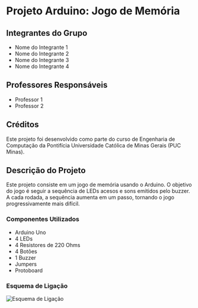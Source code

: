 # Projeto Arduino: Jogo de Memória

## Integrantes do Grupo
- Nome do Integrante 1
- Nome do Integrante 2
- Nome do Integrante 3
- Nome do Integrante 4

## Professores Responsáveis
- Professor 1
- Professor 2

## Créditos
Este projeto foi desenvolvido como parte do curso de Engenharia de Computação da Pontifícia Universidade Católica de Minas Gerais (PUC Minas).

## Descrição do Projeto
Este projeto consiste em um jogo de memória usando o Arduino. O objetivo do jogo é seguir a sequência de LEDs acesos e sons emitidos pelo buzzer. A cada rodada, a sequência aumenta em um passo, tornando o jogo progressivamente mais difícil.

### Componentes Utilizados
- Arduino Uno
- 4 LEDs
- 4 Resistores de 220 Ohms
- 4 Botões
- 1 Buzzer
- Jumpers
- Protoboard

### Esquema de Ligação
![Esquema de Ligação](image.png)
